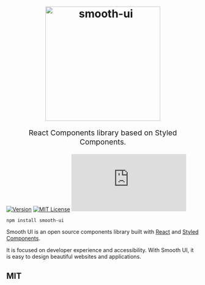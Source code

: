 <h1 align="center">
  <img src="https://raw.githubusercontent.com/smooth-code/smooth-ui/master/resources/smooth-ui-logo.png?token=AAQQPuM4Puh4DdUkTB1OufRD9oW_EOHzks5agcuiwA%3D%3D" alt="smooth-ui" title="smooth-ui" width="300">
</h1>
<p align="center" style="font-size: 1.2rem;">React Components library based on Styled Components.</p>

<!-- [![Build Status][build-badge]][build] -->

<!-- [![Code Coverage][coverage-badge]][coverage] -->

[![Version][version-badge]][package]
[![MIT License][license-badge]][license]
[![Small size][size-badge]][build-min]

<!-- [![PRs Welcome][prs-badge]][prs] -->

<!-- [![Watch on GitHub][github-watch-badge]][github-watch] -->

<!-- [![Star on GitHub][github-star-badge]][github-star] -->

<!-- [![Tweet][twitter-badge]][twitter] -->

```sh
npm install smooth-ui
```

Smooth UI is an open source components library built with [React](https://reactjs.org/) and [Styled Components](https://www.styled-components.com).

It is focused on developer experience and accessibility. With Smooth UI, it is easy to design beautiful websites and applications.

## MIT

[build-badge]: https://img.shields.io/travis/smooth-code/smooth-ui.svg?style=flat-square
[build]: https://travis-ci.org/smooth-code/smooth-ui
[coverage-badge]: https://img.shields.io/codecov/c/github/smooth-code/smooth-ui.svg?style=flat-square
[coverage]: https://codecov.io/github/smooth-code/smooth-ui
[version-badge]: https://img.shields.io/npm/v/smooth-ui.svg?style=flat-square
[package]: https://www.npmjs.com/package/smooth-ui
[license-badge]: https://img.shields.io/npm/l/smooth-ui.svg?style=flat-square
[license]: https://github.com/smooth-code/smooth-ui/blob/master/LICENSE
[prs-badge]: https://img.shields.io/badge/PRs-welcome-brightgreen.svg?style=flat-square
[prs]: http://makeapullrequest.com
[github-watch-badge]: https://img.shields.io/github/watchers/smooth-code/smooth-ui.svg?style=social
[github-watch]: https://github.com/smooth-code/smooth-ui/watchers
[github-star-badge]: https://img.shields.io/github/stars/smooth-code/smooth-ui.svg?style=social
[github-star]: https://github.com/smooth-code/smooth-ui/stargazers
[twitter]: https://twitter.com/intent/tweet?text=Check%20out%20Smooth%20UI!%20https://github.com/smooth-code/smooth-ui%20%F0%9F%91%8D
[twitter-badge]: https://img.shields.io/twitter/url/https/github.com/smooth-code/smooth-ui.svg?style=social
[size-badge]: http://img.badgesize.io/https://unpkg.com/smooth-ui/dist/smooth-ui.min.js?compression=gzip&style=flat-square
[build-min]: https://unpkg.com/smooth-ui/dist/smooth-ui.min.js

